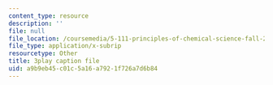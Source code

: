 ```yaml
---
content_type: resource
description: ''
file: null
file_location: /coursemedia/5-111-principles-of-chemical-science-fall-2008/a9b9eb45c01c5a16a7921f726a7d6b84_GOBzZMaiMss.vtt
file_type: application/x-subrip
resourcetype: Other
title: 3play caption file
uid: a9b9eb45-c01c-5a16-a792-1f726a7d6b84
---
```

